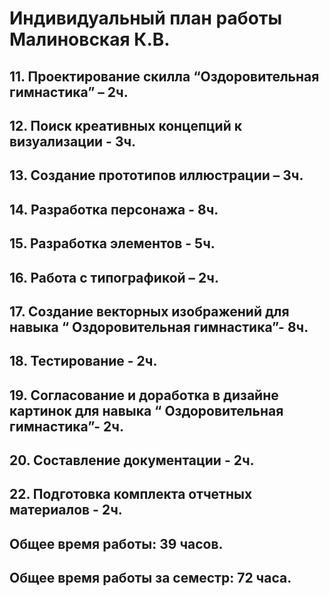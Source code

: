 # Индивидуальный план работы Малиновская К.В.
## 11. Проектирование скилла “Оздоровительная гимнастика” – 2ч.
## 12. Поиск креативных концепций к визуализации - 3ч.
## 13. Создание прототипов иллюстрации – 3ч.
## 14. Разработка персонажа - 8ч.
## 15. Разработка элементов - 5ч.
## 16. Работа с типографикой – 2ч.
## 17. Создание векторных изображений для навыка “ Оздоровительная гимнастика”- 8ч.
## 18. Тестирование - 2ч.
## 19. Согласование и доработка в дизайне картинок для навыка “ Оздоровительная гимнастика”- 2ч.
## 20. Составление документации - 2ч.
## 22. Подготовка комплекта отчетных материалов - 2ч.
## Общее время работы: 39 часов.

## Общее время работы за семестр: 72 часа.
